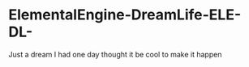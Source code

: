# ElementalEngine-DreamLife-ELE-DL-
Just a dream I had one day thought it be cool to make it happen 
